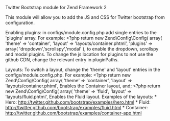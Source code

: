 Twitter Bootstrap module for Zend Framework 2

This module will allow you to add the JS and CSS for Twitter bootstrap from configuration.

Enabling plugins:
    in configs/module.config.php add single entries to the 'plugins' array. For example:
        <?php return new Zend\Config\Config(
            array(
              'theme'   => 'container',
              'layout'  => 'layouts/container.phtml',
              'plugins' => array(
                  'dropdown','scrollspy','modal'
              ),
    to enable the dropdown, scrollspy and modal plugins.
    To change the js location for plugins to not use the github CDN, change the relevant entry in pluginPaths.

Layouts:
    To switch a layout, change the 'theme' and 'layout' entries in the configs/module.config.php.
    For example:
        <?php return new Zend\Config\Config(
            array(
                    'theme'   => 'container',
                    'layout'  => 'layouts/container.phtml',
    Enables the Container layout, and;
    <?php return new Zend\Config\Config(
        array(
                'theme'   => 'fluid',
                'layout'  => 'layouts/fluid.phtml',
    Enables the Fluid layout.
    Examples of the layouts:
       * Hero: http://twitter.github.com/bootstrap/examples/hero.html
       * Fluid: http://twitter.github.com/bootstrap/examples/fluid.html
       * Container: http://twitter.github.com/bootstrap/examples/container-app.html
                   
